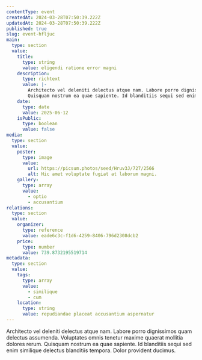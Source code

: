 ```yaml
---
contentType: event
createdAt: 2024-03-28T07:50:39.222Z
updatedAt: 2024-03-28T07:50:39.222Z
published: true
slug: event-hfljuc
main:
  type: section
  value:
    title:
      type: string
      value: eligendi ratione error magni
    description:
      type: richtext
      value: |-
        Architecto vel deleniti delectus atque nam. Labore porro dignissimos quam delectus assumenda. Voluptates omnis tenetur maxime quaerat mollitia dolores rerum.
        Quisquam nostrum ea quae sapiente. Id blanditiis sequi sed enim similique delectus blanditiis tempora. Dolor provident ducimus.
    date:
      type: date
      value: 2025-06-12
    isPublic:
      type: boolean
      value: false
media:
  type: section
  value:
    poster:
      type: image
      value:
        url: https://picsum.photos/seed/Hruv3J/727/2566
        alt: Hic amet voluptate fugiat at laborum magni.
    gallery:
      type: array
      value:
        - optio
        - accusantium
relations:
  type: section
  value:
    organizer:
      type: reference
      value: eade6c3c-f1d6-4259-8406-796d2308dcb2
    price:
      type: number
      value: 739.8732195519714
metadata:
  type: section
  value:
    tags:
      type: array
      value:
        - similique
        - cum
    location:
      type: string
      value: repudiandae placeat accusantium aspernatur
---
```


Architecto vel deleniti delectus atque nam. Labore porro dignissimos quam delectus assumenda. Voluptates omnis tenetur maxime quaerat mollitia dolores rerum.
Quisquam nostrum ea quae sapiente. Id blanditiis sequi sed enim similique delectus blanditiis tempora. Dolor provident ducimus.